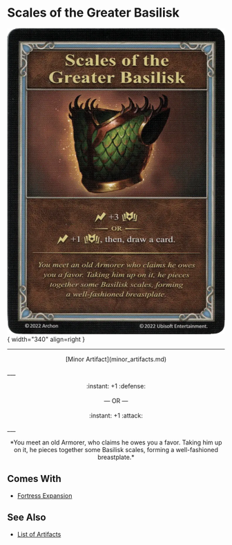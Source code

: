 # Scales of the Greater Basilisk

![Scales of the Greater Basilisk](../assets/artifacts_minor-scales_of_the_greater_basilisk.webp){ width="340" align=right }
___
<p style="text-align: center;" markdown>[Minor Artifact](minor_artifacts.md)</p>
___
<p style="text-align: center;" markdown>:instant: +1 :defense:<br><br>— OR —<br><br>:instant: +1 :attack:</p>
___
<p style="text-align: center;" markdown>*You meet an old Armorer, who claims he owes you a favor. Taking him up on it, he pieces together some Basilisk scales, forming a well-fashioned breastplate.*</p>


## Comes With

- [Fortress Expansion](../content.md)


## See Also


- [List of Artifacts](index.md)
